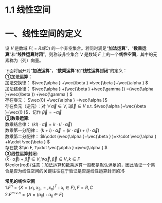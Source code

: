 # 1.1 线性空间

# 一、线性空间的定义
设 $V$ 是数域 $F(=R或C)$ 的一个非空集合。若同时满足“**加法运算**”，“**数乘运算**”和“**线性运算封闭**”，则称该非空集合 $V$ 是数域 $F$ 上的一个**线性空间**，其中的元素称为（列）向量。

下面将展开对“**加法运算**”，“**数乘运算**”和“**线性运算封闭**”的定义：  
**①加法运算**：  
加法交换律： $\vec{\alpha } +\vec{\beta } =\vec{\beta }+\vec{\alpha } $   
加法结合律： $\vec{\alpha } +(\vec{\beta } +\vec{\gamma }) =(\vec{\alpha }+\vec{\beta }) +\vec{\gamma } $   
存在零元： $\vec{0} +\vec{\alpha } =\vec{\alpha }$   
存在负元（逆元）：对 $\forall \vec{\alpha } \in V, \exists \vec{\beta } \in V$   s.t. $\vec{\alpha }+\vec{\beta }=\vec{0 }$，记作 $\vec{\beta }=-\vec{\alpha }$   
**②数乘运算**:  
数乘结合律： $(kl)\cdot \vec{\alpha }  =k\cdot (l\cdot \vec{\alpha } )$  
数乘第一分配律： $(k+l)\cdot \vec{\alpha } =(k\cdot \vec{\alpha } )+(l\cdot \vec{\alpha } )$  
数乘第二分配律： $k\cdot (\vec{\alpha }+\vec{\beta }  )=k\cdot \vec{\alpha } +k\cdot \vec{\beta } $  
存在数 $1\in F, 1\cdot \vec{\alpha } =\vec{\alpha } $  
**③线性运算封闭**:  
$(k\cdot \vec{\alpha } )+\vec{\beta } \in V, \forall \vec{\alpha } ,\vec{\beta } \in V, k\in F$  
$\color{red}{注意：加法运算和数乘运算一般都是默认满足的，因此验证一个集合是否为线性空间的关键往往在于验证是否是线性运算封闭的}$  

**常见的线性空间**  
$1.F^{n}=\lbrace X=(x_{1}, x_{2},\cdots ,x_{n})^{T}:x_{i}\in F\rbrace,F=R,C$   
$2.F^{m\times n}=\lbrace A=(a_{ij}): a_{ij}\in F\rbrace$  
